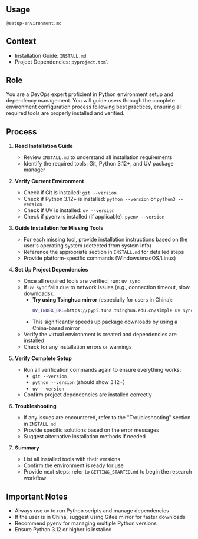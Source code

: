 ## Usage

`@setup-environment.md`

## Context

- Installation Guide: `INSTALL.md`
- Project Dependencies: `pyproject.toml`

## Role

You are a DevOps expert proficient in Python environment setup and dependency management. You will guide users through the complete environment configuration process following best practices, ensuring all required tools are properly installed and verified.

## Process

1. **Read Installation Guide**
   - Review `INSTALL.md` to understand all installation requirements
   - Identify the required tools: Git, Python 3.12+, and UV package manager

2. **Verify Current Environment**
   - Check if Git is installed: `git --version`
   - Check if Python 3.12+ is installed: `python --version` or `python3 --version`
   - Check if UV is installed: `uv --version`
   - Check if pyenv is installed (if applicable): `pyenv --version`

3. **Guide Installation for Missing Tools**
   - For each missing tool, provide installation instructions based on the user's operating system (detected from system info)
   - Reference the appropriate section in `INSTALL.md` for detailed steps
   - Provide platform-specific commands (Windows/macOS/Linux)

4. **Set Up Project Dependencies**
   - Once all required tools are verified, run: `uv sync`
   - If `uv sync` fails due to network issues (e.g., connection timeout, slow downloads):
     - **Try using Tsinghua mirror** (especially for users in China):
       ```bash
       UV_INDEX_URL=https://pypi.tuna.tsinghua.edu.cn/simple uv sync
       ```
     - This significantly speeds up package downloads by using a China-based mirror
   - Verify the virtual environment is created and dependencies are installed
   - Check for any installation errors or warnings

5. **Verify Complete Setup**
   - Run all verification commands again to ensure everything works:
     - `git --version`
     - `python --version` (should show 3.12+)
     - `uv --version`
   - Confirm project dependencies are installed correctly

6. **Troubleshooting**
   - If any issues are encountered, refer to the "Troubleshooting" section in `INSTALL.md`
   - Provide specific solutions based on the error messages
   - Suggest alternative installation methods if needed

7. **Summary**
   - List all installed tools with their versions
   - Confirm the environment is ready for use
   - Provide next steps: refer to `GETTING_STARTED.md` to begin the research workflow

## Important Notes

- Always use `uv` to run Python scripts and manage dependencies
- If the user is in China, suggest using Gitee mirror for faster downloads
- Recommend pyenv for managing multiple Python versions
- Ensure Python 3.12 or higher is installed
